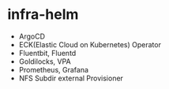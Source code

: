 # infra-helm
* ArgoCD
* ECK(Elastic Cloud on Kubernetes) Operator
* Fluentbit, Fluentd
* Goldilocks, VPA
* Prometheus, Grafana
* NFS Subdir external Provisioner